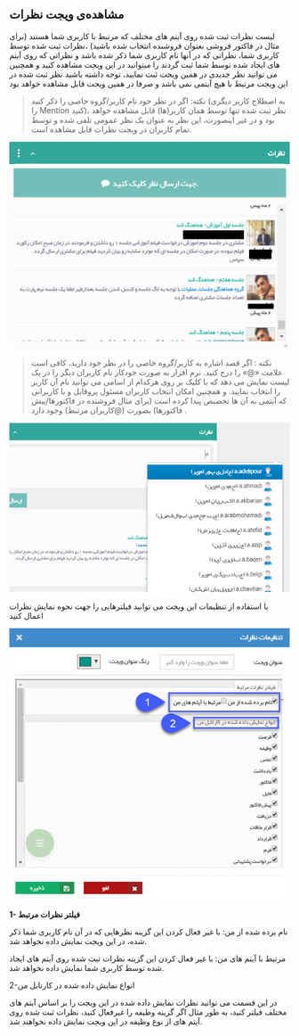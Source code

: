 ﻿##  مشاهده‌ی ویجت نظرات  
 

لیست نظرات ثبت شده روی آیتم های مختلف که مرتبط با کاربری شما هستند (برای مثال در فاکتور فروشی بعنوان فروشنده انتخاب شده باشید) ،نظرات ثبت شده توسط کاربری شما، نظراتی که در آنها نام کاربری شما ذکر شده باشد و نظراتی که روی آیتم های ایجاد شده توسط شما ثبت گردند را میتوانید در این ویجت مشاهده کنید و همچنین می توانید نظر جدیدی در همین ویجت ثبت نمایید، توجه داشته باشید نظر ثبت شده در این ویجت مرتبط با هیچ آیتمی نمی باشد و صرفا در همین ویجت قابل مشاهده خواهد بود

> نکته: اگر در نظر خود نام کاربر/گروه خاصی را ذکر کنید (به اصطلاح کاربر دیگری را Mention کنید)، نظر ثبت شده تنها توسط همان کاربر(ها) قابل مشاهده خواهد بود و در غیر اینصورت، این نظر به عنوان یک نظر عمومی تلقی شده و توسط تمام کاربران در ویجت نظرات قابل مشاهده است.

![](CommentsWidget.jpg)

> نکته : اگر قصد اشاره به کاربر/گروه خاصی را در نظر خود دارید، کافی است علامت «@» را درج کنید. نرم افزار به صورت خودکار نام کاربران دیگر را در یک لیست نمایش می دهد که با کلیک بر روی هرکدام از اسامی می توانید نام آن کاربر را انتخاب نمایید.  و همچنین امکان انتخاب کاربران مسئول پروفایل  و با کاربرانی که آیتمی به آن ها تخصیص پیدا کرده است (برای مثال فروشنده در فاکتورها/پیش فاکتورها) بصورت (@کاربران مرتبط) وجود دارد .


![](Mention.jpg)

با استفاده از تنظیمات این ویجت می توانید فیلترهایی را جهت نحوه نمایش نظرات اعمال کنید

![](CommentsSetting.jpg)

**1- فیلتر نظرات مرتبط**

نام برده شده از من: با غیر فعال کردن این گزینه نظرهایی که در آن نام کاربری شما ذکر شده، در این ویجت نمایش داده نخواهد شد.

مرتبط با آیتم های من: با غیر فعال کردن این گزینه نظرات ثبت شده روی آیتم های ایجاد شده توسط کاربری شما نمایش داده نخواهد شد.

2-انواع نمایش داده شده در کارتابل من

در این قسمت می توانید نظرات نمایش داده شده در این ویجت را بر اساس آیتم های مختلف فیلتر کنید، به طور مثال اگر گزینه وظیفه را غیرفعال کنید، نظرات ثبت شده روی آیتم های از نوع وظیفه در این ویجت نمایش داده نخواهند شد.
